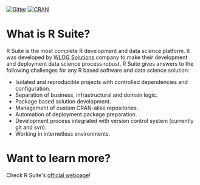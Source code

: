 [![Gitter](https://badges.gitter.im/WLOGSolutions/RSuite.svg)](https://gitter.im/WLOGSolutions/RSuite?utm_source=badge&utm_medium=badge&utm_campaign=pr-badge)
[![CRAN](https://cranlogs.r-pkg.org/badges/RSuite)](https://cranlogs.r-pkg.org/badges/RSuite)

# What is R Suite?
R Suite is the most complete R development and data science platform. It was developed by [WLOG Solutions](http://wlogsolutions.com) company to make their development and deployment data science process robust. R Suite gives answers to the following challenges for any R based software and data science solution:

* Isolated and reproducible projects with controlled dependencies and configuration.
* Separation of business, infrastructural and domain logic.
* Package based solution development.
* Management of custom CRAN-alike repositories.
* Automation of deployment package preparation.
* Development process integrated with version control system (currently git and svn).
* Working in internetless environments.

# Want to learn more?

Check R Suite's [official webpage](http://rsuite.io)!
